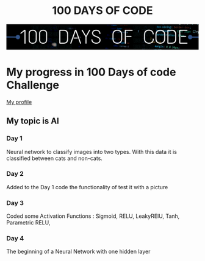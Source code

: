 <H1 align="center"> 100 DAYS OF CODE </H1>

[![Banner](/./Assets/100daysOfCode.png)](https://discord.gg/JFWP8c2gPG)

# My progress  in 100 Days of code Challenge
[My profile](https://github.com/Victor1Ja)
## My topic is AI

### Day 1
Neural network to classify images into two types. With this data it is classified between cats and non-cats.

### Day 2
Added to the Day 1 code the functionality of test it with a picture

### Day 3 
Coded some Activation Functions :
Sigmoid, RELU, LeakyRElU, Tanh, Parametric RELU, 

### Day 4
The beginning of a Neural Network with one hidden layer